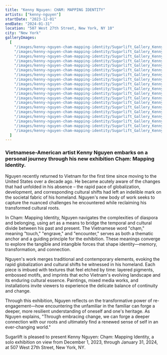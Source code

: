```yaml
---
title: "Kenny Nguyen: CHAM: MAPPING IDENTITY"
artists: ["kenny-nguyen"]
startDate: "2023-12-01"
endDate: "2024-01-31"
location: "507 West 27th Street, New York, NY 10"
city: "New York"
galleryImages:
  [
    "/images/kenny-nguyen-cham-mapping-identity/Sugarlift_Gallery_Kenny Nguyen_Cham_1.jpg",
    "/images/kenny-nguyen-cham-mapping-identity/Sugarlift_Gallery_Kenny Nguyen_Cham_2.jpg",
    "/images/kenny-nguyen-cham-mapping-identity/Sugarlift_Gallery_Kenny Nguyen_Cham_3.jpg",
    "/images/kenny-nguyen-cham-mapping-identity/Sugarlift_Gallery_Kenny Nguyen_Cham_4.jpg",
    "/images/kenny-nguyen-cham-mapping-identity/Sugarlift_Gallery_Kenny Nguyen_Cham_5.jpg",
    "/images/kenny-nguyen-cham-mapping-identity/Sugarlift_Gallery_Kenny Nguyen_Cham_6.jpg",
    "/images/kenny-nguyen-cham-mapping-identity/Sugarlift_Gallery_Kenny Nguyen_Cham_7.jpg",
    "/images/kenny-nguyen-cham-mapping-identity/Sugarlift_Gallery_Kenny Nguyen_Cham_8.jpg",
    "/images/kenny-nguyen-cham-mapping-identity/Sugarlift_Gallery_Kenny Nguyen_Cham_9.jpg",
    "/images/kenny-nguyen-cham-mapping-identity/Sugarlift_Gallery_Kenny Nguyen_Cham_10.jpg",
    "/images/kenny-nguyen-cham-mapping-identity/Sugarlift_Gallery_Kenny Nguyen_Cham_11.jpg",
    "/images/kenny-nguyen-cham-mapping-identity/Sugarlift_Gallery_Kenny Nguyen_Cham_12.jpg",
    "/images/kenny-nguyen-cham-mapping-identity/Sugarlift_Gallery_Kenny Nguyen_Cham_13.jpg",
    "/images/kenny-nguyen-cham-mapping-identity/Sugarlift_Gallery_Kenny Nguyen_Cham_14.jpg",
    "/images/kenny-nguyen-cham-mapping-identity/Sugarlift_Gallery_Kenny Nguyen_Cham_15.jpg",
    "/images/kenny-nguyen-cham-mapping-identity/Sugarlift_Gallery_Kenny Nguyen_Cham_16.jpg",
    "/images/kenny-nguyen-cham-mapping-identity/Sugarlift_Gallery_Kenny Nguyen_Cham_17.jpg",
    "/images/kenny-nguyen-cham-mapping-identity/Sugarlift_Gallery_Kenny Nguyen_Cham_18.jpg",
    "/images/kenny-nguyen-cham-mapping-identity/Sugarlift_Gallery_Kenny Nguyen_Cham_19.jpg",
  ]
---
```


### Vietnamese-American artist Kenny Nguyen embarks on a personal journey through his new exhibition Chạm: Mapping Identity.

Nguyen recently returned to Vietnam for the first time since moving to the United States over a decade ago. He became acutely aware of the changes that had unfolded in his absence – the rapid pace of globalization, development, and corresponding cultural shifts had left an indelible mark on the societal fabric of his homeland. Nguyen's new body of work seeks to capture the nuanced challenges he encountered while reclaiming his transformed cultural roots.

In Chạm: Mapping Identity, Nguyen navigates the complexities of diaspora and belonging, using art as a means to bridge the temporal and cultural divide between his past and present. The Vietnamese word "chạm," meaning "touch," "engrave," and "encounter," serves as both a thematic anchor and a guiding principle for the exhibition. These meanings converge to explore the tangible and intangible forces that shape identity—memory, transformation, and connection.

Nguyen's work merges traditional and contemporary elements, evoking the rapid globalization and cultural shifts he witnessed in his homeland. Each piece is imbued with textures that feel etched by time: layered pigments, embossed motifs, and imprints that echo Vietnam's evolving landscape and its enduring cultural essence. Paintings, mixed media works, and installations invite viewers to experience the delicate balance of continuity and change.

Through this exhibition, Nguyen reflects on the transformative power of re-engagement—how encountering the unfamiliar in the familiar can forge a deeper, more resilient understanding of oneself and one's heritage. As Nguyen explains, "Through embracing change, we can forge a deeper connection with our roots and ultimately find a renewed sense of self in an ever-changing world."

Sugarlift is pleased to present Kenny Nguyen: Chạm: Mapping Identity, a solo exhibition on view from December 1, 2023, through January 31, 2024, at 507 West 27th Street, New York, NY.
